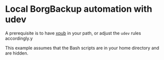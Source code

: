 # Local BorgBackup automation with udev

A prerequisite is to have [xpub](https://github.com/Ventto/xpub) in your path, or adjust the `udev` rules accordingly.y

This example assumes that the Bash scripts are in your home directory and are hidden.
